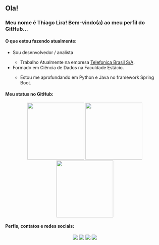 ## Ola!

### Meu nome é Thiago Lira! Bem-vindo(a) ao meu perfil do GitHub...

#### O que estou fazendo atualmente:

<ul>
  <li>Sou desenvolvedor / analista</li>
	<ul><li>Trabalho Atualmente na empresa <a href="https://www.telefonica.com.br" target="_blank">Telefonica Brasil S/A</a>.</li></ul>
  <li>Formado em Ciência de Dados na Faculdade Estácio.</li>
	<ul><li>Estou me aprofundando em Python e Java no framework Spring Boot.</li></ul>
</ul>

#### Meu status no GitHub:

<div align="center">
	<img height="180em" src="https://github-readme-stats.vercel.app/api/top-langs/?username=ThiagoLira19&hide_progress=true&langs_count=10&theme=highcontrast"/>
	<img height="180em" src="https://github-readme-stats.vercel.app/api/top-langs/?username=ThiagoLira19&layout=donut-vertical&langs_count=5&theme=highcontrast"/>
    	<img height="180em" src="https://github-readme-stats.vercel.app/api?username=ThiagoLira19&show_icons=true&theme=highcontrast&include_all_commits=true&count_private=true"/>
</div>

#### Perfis, contatos e redes sociais:
<div align="center"> 
  <a href="https://www.github.com/ThiagoLira19/" target="_blank"><img src="https://img.shields.io/badge/GitHub-330F63?style=for-the-badge&logo=github&logoColor=white" target="_blank"></a>
  <a href="https://www.linkedin.com/in/thiago-lira-da-silva-7154304a/" target="_blank"><img src="https://img.shields.io/badge/LinkedIn-%230077B5?style=for-the-badge&logo=linkedin&logoColor=white" target="_blank"></a>
  <a href="https://api.whatsapp.com/send?phone=5521967488394&text=Olá Thiago!" target="_blank"><img src="https://img.shields.io/badge/WhatsApp-25D366?style=for-the-badge&logo=whatsapp&logoColor=white"></a>
  <a href = "mailto:thiagoliradasilva@gmail.com" target="_blank"><img src="https://img.shields.io/badge/Email-%23333?style=for-the-badge&logo=gmail&logoColor=white" target="_blank"></a>
</div>
